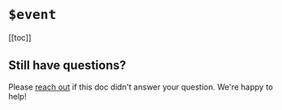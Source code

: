 # `$event`

[[toc]]

## Still have questions?

Please [reach out](/support/) if this doc didn't answer your question. We're happy to help!
